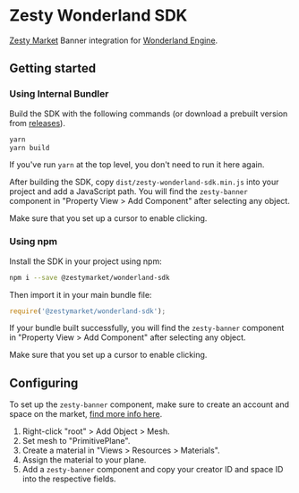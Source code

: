 # Zesty Wonderland SDK

[Zesty Market](https://zesty.xyz) Banner integration for [Wonderland Engine](https://wonderlandengine.com).

## Getting started

### Using Internal Bundler

Build the SDK with the following commands (or download a prebuilt version from
[releases](https://github.com/zestymarket/zesty-sdk/releases)).

```sh
yarn
yarn build
```

If you've run `yarn` at the top level, you don't need to run it here again.

After building the SDK, copy `dist/zesty-wonderland-sdk.min.js` into your project
and add a JavaScript path. You will find the `zesty-banner` component in
"Property View > Add Component" after selecting any object.

Make sure that you set up a cursor to enable clicking.

### Using npm

Install the SDK in your project using npm:

```sh
npm i --save @zestymarket/wonderland-sdk
```

Then import it in your main bundle file:

```js
require('@zestymarket/wonderland-sdk');
```

If your bundle built successfully, you will find the `zesty-banner` component in
"Property View > Add Component" after selecting any object.

Make sure that you set up a cursor to enable clicking.

## Configuring

To set up the `zesty-banner` component, make sure to create an account and space on the market,
[find more info here](https://zestyxyz.notion.site/Docs-346d6f9aa8544cf9a5484c3ccf61523a).

 1. Right-click "root" > Add Object > Mesh.
 2. Set mesh to "PrimitivePlane".
 3. Create a material in "Views > Resources > Materials".
 4. Assign the material to your plane.
 5. Add a `zesty-banner` component and copy your creator ID and space ID into the respective
    fields.
